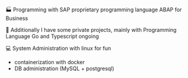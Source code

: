 :factory: Programming with SAP proprietary programming language ABAP for Business

:wrench: Additionally I have some private projects, mainly with Programming Language Go and Typescript ongoing

:computer: System Administration with linux for fun
  - containerization with docker
  - DB administration (MySQL + postgresql)
